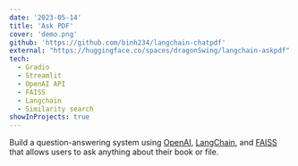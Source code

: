 ```yaml
---
date: '2023-05-14'
title: 'Ask PDF'
cover: 'demo.png'
github: 'https://github.com/binh234/langchain-chatpdf'
external: "https://huggingface.co/spaces/dragonSwing/langchain-askpdf"
tech:
  - Gradio
  - Streamlit
  - OpenAI API
  - FAISS
  - Langchain
  - Similarity search
showInProjects: true
---
```


Build a question-answering system using [OpenAI](https://openai.com/), [LangChain](https://langchain.readthedocs.io/en/latest/), and [FAISS](https://github.com/facebookresearch/faiss) that allows users to ask anything about their book or file.
